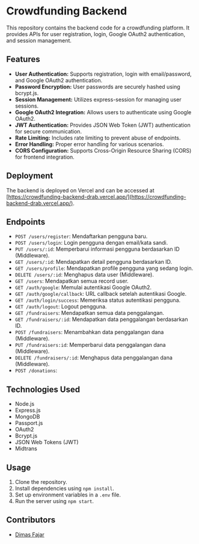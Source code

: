 # Crowdfunding Backend

This repository contains the backend code for a crowdfunding platform. It provides APIs for user registration, login, Google OAuth2 authentication, and session management.

## Features

- **User Authentication:** Supports registration, login with email/password, and Google OAuth2 authentication.
- **Password Encryption:** User passwords are securely hashed using bcrypt.js.
- **Session Management:** Utilizes express-session for managing user sessions.
- **Google OAuth2 Integration:** Allows users to authenticate using Google OAuth2.
- **JWT Authentication:** Provides JSON Web Token (JWT) authentication for secure communication.
- **Rate Limiting:** Includes rate limiting to prevent abuse of endpoints.
- **Error Handling:** Proper error handling for various scenarios.
- **CORS Configuration:** Supports Cross-Origin Resource Sharing (CORS) for frontend integration.

## Deployment

The backend is deployed on Vercel and can be accessed at [https://crowdfunding-backend-drab.vercel.app/](https://crowdfunding-backend-drab.vercel.app/).

## Endpoints

- `POST /users/register`: Mendaftarkan pengguna baru.
- `POST /users/login`: Login pengguna dengan email/kata sandi.
- `PUT /users/:id`: Memperbarui informasi pengguna berdasarkan ID (Middleware).
- `GET /users/:id`: Mendapatkan detail pengguna berdasarkan ID.
- `GET /users/profile`: Mendapatkan profile pengguna yang sedang login.
- `DELETE /users/:id`: Menghapus data user (Middleware).
- `GET /users`: Mendapatkan semua record user. 
- `GET /auth/google`: Memulai autentikasi Google OAuth2.
- `GET /auth/google/callback`: URL callback setelah autentikasi Google.
- `GET /auth/login/success`: Memeriksa status autentikasi pengguna.
- `GET /auth/logout`: Logout pengguna.
- `GET /fundraisers`: Mendapatkan semua data penggalangan.
- `GET /fundraisers/:id`: Mendapatkan data penggalangan berdasarkan ID.
- `POST /fundraisers`: Menambahkan data penggalangan dana (Middleware).
- `PUT /fundraisers:id`: Memperbarui data penggalangan dana (Middleware).
- `DELETE /fundraisers/:id`: Menghapus data penggalangan dana (Middleware).
- `POST /donations`: 


## Technologies Used

- Node.js
- Express.js
- MongoDB
- Passport.js
- OAuth2
- Bcrypt.js
- JSON Web Tokens (JWT)
- Midtrans

## Usage

1. Clone the repository.
2. Install dependencies using `npm install`.
3. Set up environment variables in a `.env` file.
4. Run the server using `npm start`.

## Contributors

- [Dimas Fajar](https://github.com/SideeID)
